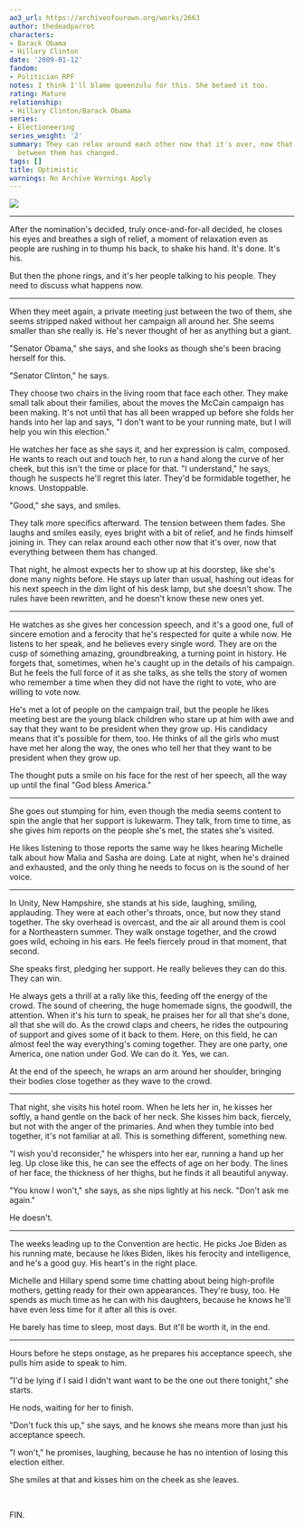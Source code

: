 ```yaml
---
ao3_url: https://archiveofourown.org/works/2663
author: thedeadparrot
characters:
- Barack Obama
- Hillary Clinton
date: '2009-01-12'
fandom:
- Politician RPF
notes: I think I'll blame queenzulu for this. She betaed it too.
rating: Mature
relationship:
- Hillary Clinton/Barack Obama
series:
- Electioneering
series_weight: '2'
summary: They can relax around each other now that it's over, now that everything
  between them has changed.
tags: []
title: Optimistic
warnings: No Archive Warnings Apply
---
```


![](http://pics.livejournal.com/thedeadparrot/pic/00035hka)

---

After the nomination's decided, truly once\-and\-for\-all decided, he closes his eyes and breathes a sigh of relief, a moment of relaxation even as people are rushing in to thump his back, to shake his hand. It's done. It's his.

But then the phone rings, and it's her people talking to his people. They need to discuss what happens now.



---

When they meet again, a private meeting just between the two of them, she seems stripped naked without her campaign all around her. She seems smaller than she really is. He's never thought of her as anything but a giant.

"Senator Obama," she says, and she looks as though she's been bracing herself for this.

"Senator Clinton," he says.

They choose two chairs in the living room that face each other. They make small talk about their families, about the moves the McCain campaign has been making. It's not until that has all been wrapped up before she folds her hands into her lap and says, "I don't want to be your running mate, but I will help you win this election."

He watches her face as she says it, and her expression is calm, composed. He wants to reach out and touch her, to run a hand along the curve of her cheek, but this isn't the time or place for that. "I understand," he says, though he suspects he'll regret this later. They'd be formidable together, he knows. Unstoppable.

"Good," she says, and smiles.

They talk more specifics afterward. The tension between them fades. She laughs and smiles easily, eyes bright with a bit of relief, and he finds himself joining in. They can relax around each other now that it's over, now that everything between them has changed.

That night, he almost expects her to show up at his doorstep, like she's done many nights before. He stays up later than usual, hashing out ideas for his next speech in the dim light of his desk lamp, but she doesn't show. The rules have been rewritten, and he doesn't know these new ones yet.



---

He watches as she gives her concession speech, and it's a good one, full of sincere emotion and a ferocity that he's respected for quite a while now. He listens to her speak, and he believes every single word. They are on the cusp of something amazing, groundbreaking, a turning point in history. He forgets that, sometimes, when he's caught up in the details of his campaign. But he feels the full force of it as she talks, as she tells the story of women who remember a time when they did not have the right to vote, who are willing to vote now.

He's met a lot of people on the campaign trail, but the people he likes meeting best are the young black children who stare up at him with awe and say that they want to be president when they grow up. His candidacy means that it's possible for them, too. He thinks of all the girls who must have met her along the way, the ones who tell her that they want to be president when they grow up.

The thought puts a smile on his face for the rest of her speech, all the way up until the final "God bless America."



---

She goes out stumping for him, even though the media seems content to spin the angle that her support is lukewarm. They talk, from time to time, as she gives him reports on the people she's met, the states she's visited.

He likes listening to those reports the same way he likes hearing Michelle talk about how Malia and Sasha are doing. Late at night, when he's drained and exhausted, and the only thing he needs to focus on is the sound of her voice.



---

In Unity, New Hampshire, she stands at his side, laughing, smiling, applauding. They were at each other's throats, once, but now they stand together. The sky overhead is overcast, and the air all around them is cool for a Northeastern summer. They walk onstage together, and the crowd goes wild, echoing in his ears. He feels fiercely proud in that moment, that second.

She speaks first, pledging her support. He really believes they can do this. They can win.

He always gets a thrill at a rally like this, feeding off the energy of the crowd. The sound of cheering, the huge homemade signs, the goodwill, the attention. When it's his turn to speak, he praises her for all that she's done, all that she will do. As the crowd claps and cheers, he rides the outpouring of support and gives some of it back to them. Here, on this field, he can almost feel the way everything's coming together. They are one party, one America, one nation under God. We can do it. Yes, we can.

At the end of the speech, he wraps an arm around her shoulder, bringing their bodies close together as they wave to the crowd.



---

That night, she visits his hotel room. When he lets her in, he kisses her softly, a hand gentle on the back of her neck. She kisses him back, fiercely, but not with the anger of the primaries. And when they tumble into bed together, it's not familiar at all. This is something different, something new.

"I wish you'd reconsider," he whispers into her ear, running a hand up her leg. Up close like this, he can see the effects of age on her body. The lines of her face, the thickness of her thighs, but he finds it all beautiful anyway.

"You know I won't," she says, as she nips lightly at his neck. "Don't ask me again."

He doesn't.



---

The weeks leading up to the Convention are hectic. He picks Joe Biden as his running mate, because he likes Biden, likes his ferocity and intelligence, and he's a good guy. His heart's in the right place.

Michelle and Hillary spend some time chatting about being high\-profile mothers, getting ready for their own appearances. They're busy, too. He spends as much time as he can with his daughters, because he knows he'll have even less time for it after all this is over.

He barely has time to sleep, most days. But it'll be worth it, in the end.



---

Hours before he steps onstage, as he prepares his acceptance speech, she pulls him aside to speak to him.

"I'd be lying if I said I didn't want want to be the one out there tonight," she starts.

He nods, waiting for her to finish.

"Don't fuck this up," she says, and he knows she means more than just his acceptance speech.

"I won't," he promises, laughing, because he has no intention of losing this election either.

She smiles at that and kisses him on the cheek as she leaves.

 

FIN.